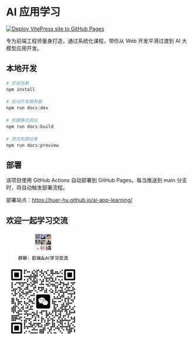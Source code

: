 # AI 应用学习

[![Deploy VitePress site to GitHub Pages](https://github.com/huer-hu/ai-app-learning/actions/workflows/deploy.yml/badge.svg)](https://github.com/huer-hu/ai-app-learning/actions/workflows/deploy.yml)

专为前端工程师量身打造，通过系统化课程，带你从 Web 开发平滑过渡到 AI 大模型应用开发。

## 本地开发

```bash
# 安装依赖
npm install

# 启动开发服务器
npm run docs:dev

# 构建静态网站
npm run docs:build

# 预览构建结果
npm run docs:preview
```

## 部署

该项目使用 GitHub Actions 自动部署到 GitHub Pages。每当推送到 main 分支时，将自动触发部署流程。

部署站点：https://huer-hu.github.io/ai-app-learning/ 

## 欢迎一起学习交流

<img src="./docs/assets/group.png" alt="WeChat" style="width: 200px;" />
